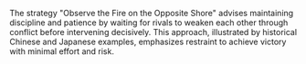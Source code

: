 The strategy "Observe the Fire on the Opposite Shore" advises maintaining discipline and patience by waiting for rivals to weaken each other through conflict before intervening decisively. This approach, illustrated by historical Chinese and Japanese examples, emphasizes restraint to achieve victory with minimal effort and risk.
